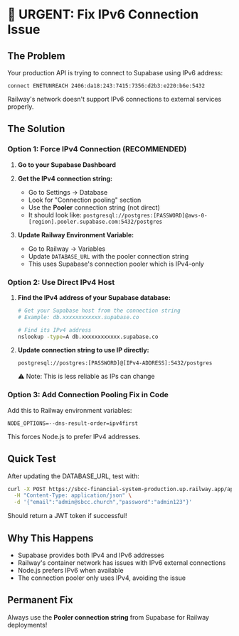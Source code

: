 # 🚨 URGENT: Fix IPv6 Connection Issue

## The Problem
Your production API is trying to connect to Supabase using IPv6 address:
```
connect ENETUNREACH 2406:da18:243:7415:7356:d2b3:e220:b6e:5432
```

Railway's network doesn't support IPv6 connections to external services properly.

## The Solution

### Option 1: Force IPv4 Connection (RECOMMENDED)

1. **Go to your Supabase Dashboard**
2. **Get the IPv4 connection string:**
   - Go to Settings → Database
   - Look for "Connection pooling" section
   - Use the **Pooler** connection string (not direct)
   - It should look like: `postgresql://postgres:[PASSWORD]@aws-0-[region].pooler.supabase.com:5432/postgres`

3. **Update Railway Environment Variable:**
   - Go to Railway → Variables
   - Update `DATABASE_URL` with the pooler connection string
   - This uses Supabase's connection pooler which is IPv4-only

### Option 2: Use Direct IPv4 Host

1. **Find the IPv4 address of your Supabase database:**
   ```bash
   # Get your Supabase host from the connection string
   # Example: db.xxxxxxxxxxxx.supabase.co
   
   # Find its IPv4 address
   nslookup -type=A db.xxxxxxxxxxxx.supabase.co
   ```

2. **Update connection string to use IP directly:**
   ```
   postgresql://postgres:[PASSWORD]@[IPv4-ADDRESS]:5432/postgres
   ```
   
   ⚠️ Note: This is less reliable as IPs can change

### Option 3: Add Connection Pooling Fix in Code

Add this to Railway environment variables:
```
NODE_OPTIONS=--dns-result-order=ipv4first
```

This forces Node.js to prefer IPv4 addresses.

## Quick Test

After updating the DATABASE_URL, test with:
```bash
curl -X POST https://sbcc-financial-system-production.up.railway.app/api/auth/login \
  -H "Content-Type: application/json" \
  -d '{"email":"admin@sbcc.church","password":"admin123"}'
```

Should return a JWT token if successful!

## Why This Happens

- Supabase provides both IPv4 and IPv6 addresses
- Railway's container network has issues with IPv6 external connections
- Node.js prefers IPv6 when available
- The connection pooler only uses IPv4, avoiding the issue

## Permanent Fix

Always use the **Pooler connection string** from Supabase for Railway deployments!